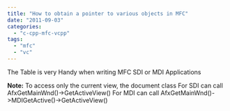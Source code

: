 ```yaml
---
title: "How to obtain a pointer to various objects in MFC"
date: "2011-09-03"
categories: 
  - "c-cpp-mfc-vcpp"
tags: 
  - "mfc"
  - "vc"
---
```


The Table is very Handy when writing MFC SDI or MDI Applications

**Note:** To access only the current view, the document class For SDI can call AfxGetMainWnd()->GetActiveView() For MDI can call AfxGetMainWnd()->MDIGetActive()->GetActiveView()

